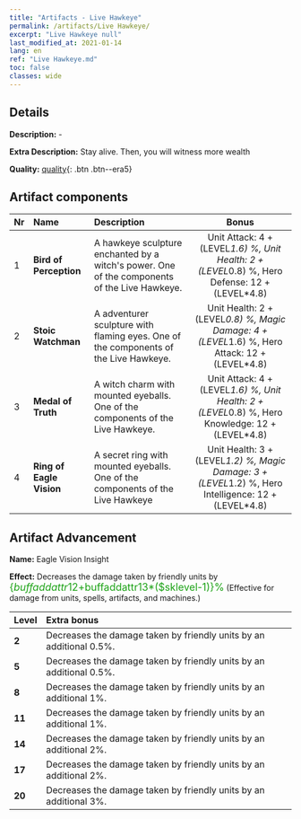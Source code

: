 ```yaml
---
title: "Artifacts - Live Hawkeye"
permalink: /artifacts/Live Hawkeye/
excerpt: "Live Hawkeye null"
last_modified_at: 2021-01-14
lang: en
ref: "Live Hawkeye.md"
toc: false
classes: wide
---
```

## Details

 **Description:** -

 **Extra Description:** Stay alive. Then, you will witness more wealth

 **Quality:** [quality](#artifact-components){: .btn .btn--era5}



## Artifact components

  |  Nr  |    Name  |  Description | Bonus | 
  |:-----|:---------|:-------------|:-----:| 
  | 1 | **Bird of Perception** | A hawkeye sculpture enchanted by a witch's power. One of the components of the Live Hawkeye. | Unit Attack: 4 + (LEVEL*1.6) %, Unit Health: 2 + (LEVEL*0.8) %, Hero Defense: 12 + (LEVEL*4.8) | 
  | 2 | **Stoic Watchman** | A adventurer sculpture with flaming eyes. One of the components of the Live Hawkeye. | Unit Health: 2 + (LEVEL*0.8) %, Magic Damage: 4 + (LEVEL*1.6) %, Hero Attack: 12 + (LEVEL*4.8) | 
  | 3 | **Medal of Truth** | A witch charm with mounted eyeballs. One of the components of the Live Hawkeye. | Unit Attack: 4 + (LEVEL*1.6) %, Unit Health: 2 + (LEVEL*0.8) %, Hero Knowledge: 12 + (LEVEL*4.8) | 
  | 4 | **Ring of Eagle Vision** | A secret ring with mounted eyeballs. One of the components of the Live Hawkeye | Unit Health: 3 + (LEVEL*1.2) %, Magic Damage: 3 + (LEVEL*1.2) %, Hero Intelligence: 12 + (LEVEL*4.8) | 


## Artifact Advancement

 **Name:** Eagle Vision Insight

 **Effect:** Decreases the damage taken by friendly units by <span style="color: #1ca216;font-size:18px">{$buffaddattr12+$buffaddattr13*($sklevel-1)}%</span> (Effective for damage from units, spells, artifacts, and machines.)

  |  Level  |    Extra bonus  | 
  |:--------|:----------------| 
  | **2** | Decreases the damage taken by friendly units by an additional 0.5%. | 
  | **5** | Decreases the damage taken by friendly units by an additional 0.5%. | 
  | **8** | Decreases the damage taken by friendly units by an additional 1%. | 
  | **11** | Decreases the damage taken by friendly units by an additional 1%. | 
  | **14** | Decreases the damage taken by friendly units by an additional 2%. | 
  | **17** | Decreases the damage taken by friendly units by an additional 2%. | 
  | **20** | Decreases the damage taken by friendly units by an additional 3%. | 
